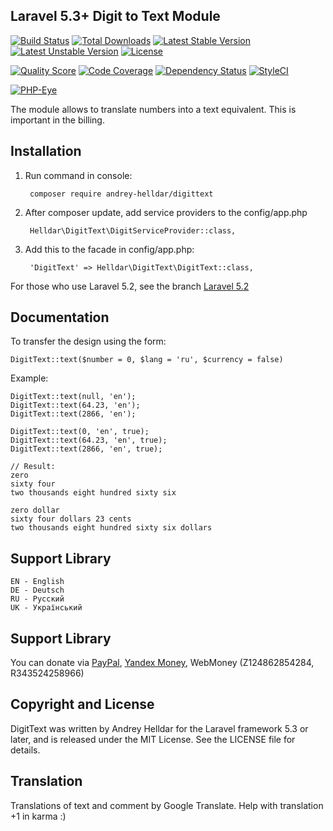 ## Laravel 5.3+ Digit to Text Module


[![Build Status](https://travis-ci.org/andrey-helldar/DigitText.svg?branch=master&style=flat-square)](https://travis-ci.org/andrey-helldar/DigitText)
[![Total Downloads](https://poser.pugx.org/andrey-helldar/digittext/downloads?format=flat-square)](https://packagist.org/packages/andrey-helldar/digittext)
[![Latest Stable Version](https://poser.pugx.org/andrey-helldar/digittext/v/stable?format=flat-square)](https://packagist.org/packages/andrey-helldar/digittext)
[![Latest Unstable Version](https://poser.pugx.org/andrey-helldar/digittext/v/unstable?format=flat-square)](https://packagist.org/packages/andrey-helldar/digittext)
[![License](https://poser.pugx.org/andrey-helldar/digittext/license?format=flat-square)](https://packagist.org/packages/andrey-helldar/digittext)


[![Quality Score](https://img.shields.io/scrutinizer/g/andrey-helldar/digittext.svg?style=flat-square)](https://github.com/andrey-helldar/DigitText)
[![Code Coverage](https://scrutinizer-ci.com/g/andrey-helldar/DigitText/badges/coverage.png?b=master)](https://scrutinizer-ci.com/g/andrey-helldar/DigitText/?branch=master)
[![Dependency Status](https://www.versioneye.com/php/andrey-helldar:digittext/dev-master/badge.svg?style=flat-square)](https://www.versioneye.com/php/andrey-helldar:digittext/dev-master)
[![StyleCI](https://styleci.io/repos/45746985/shield)](https://styleci.io/repos/45746985)

[![PHP-Eye](https://php-eye.com/badge/andrey-helldar/digittext/tested.svg?style=flat)](https://php-eye.com/package/andrey-helldar/digittext)


The module allows to translate numbers into a text equivalent. This is important in the billing.

## Installation

1. Run command in console:

        composer require andrey-helldar/digittext

2. After composer update, add service providers to the config/app.php

        Helldar\DigitText\DigitServiceProvider::class,

3. Add this to the facade in config/app.php:

        'DigitText' => Helldar\DigitText\DigitText::class,

For those who use Laravel 5.2, see the branch [Laravel 5.2](https://github.com/andrey-helldar/DigitText/tree/Laravel_5.2)

## Documentation

To transfer the design using the form:

    DigitText::text($number = 0, $lang = 'ru', $currency = false)

Example:

    DigitText::text(null, 'en');
    DigitText::text(64.23, 'en');
    DigitText::text(2866, 'en');

    DigitText::text(0, 'en', true);
    DigitText::text(64.23, 'en', true);
    DigitText::text(2866, 'en', true);

    // Result:
    zero
    sixty four
    two thousands eight hundred sixty six

    zero dollar
    sixty four dollars 23 cents
    two thousands eight hundred sixty six dollars

## Support Library

    EN - English
    DE - Deutsch
    RU - Русский
    UK - Український


## Support Library

You can donate via [PayPal](https://www.paypal.com/cgi-bin/webscr?cmd=_s-xclick&hosted_button_id=94B8LCPAPJ5VG), [Yandex Money](https://money.yandex.ru/quickpay/shop-widget?account=410012608840929&quickpay=shop&payment-type-choice=on&mobile-payment-type-choice=on&writer=seller&targets=Andrey+Helldar%3A+Open+Source+Projects&targets-hint=&default-sum=&button-text=04&mail=on&successURL=), WebMoney (Z124862854284, R343524258966)

## Copyright and License

DigitText was written by Andrey Helldar for the Laravel framework 5.3 or later, and is released under the MIT License. See the LICENSE file for details.

## Translation

Translations of text and comment by Google Translate. Help with translation +1 in karma :)

